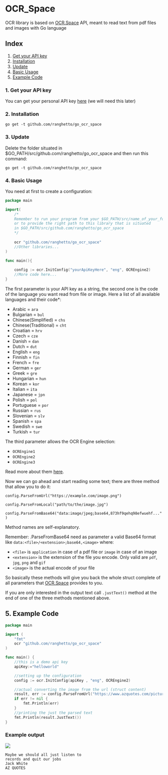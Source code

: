# OCR_Space
OCR library is based on [OCR.Space](https://ocr.space/) API, meant to read text from pdf files and images with Go language

## Index
1. [Get your API key](#getapi)
2. [Installation](#install)
3. [Update](#update)
4. [Basic Usage](#usage)
5. [Example Code](#example)

### <a name="getapi"></a>1. Get your API key
You can get your personal API key [here](https://ocr.space/ocrapi) (we will need this later)

### 2. <a name="install"></a>Installation
`go get -t github.com/ranghetto/go_ocr_space`

### 3. <a name="update"></a>Update
Delete the folder situated in $GO_PATH/src/github.com/ranghetto/go_ocr_space and then run this command:

`go get -t github.com/ranghetto/go_ocr_space`

### 4. <a name="usage"></a>Basic Usage
You need at first to create a configuration:
```go
package main

import(
	/*
	Remember to run your program from your $GO_PATH/src/name_of_your_folder
	or to provide the right path to this library that is situated
	in $GO_PATH/src/github.com/ranghetto/go_ocr_space
	*/
	
	ocr "github.com/ranghetto/go_ocr_space"
	//Other libraries...
)

func main(){
	
	config := ocr.InitConfig("yourApiKeyHere", "eng", OCREngine2)
	//More code here...
}
```
The first parameter is your API key as a string, the second one is the code of the language you want read from file or image.
Here a list of all available languages and their code*:
* Arabic = `ara`
* Bulgarian = `bul`
* Chinese(Simplified) = `chs`
* Chinese(Traditional) = `cht`
* Croatian = `hrv`
* Czech = `cze`
* Danish = `dan`
* Dutch = `dut`
* English = `eng`
* Finnish = `fin`
* French = `fre`
* German = `ger`
* Greek = `gre`
* Hungarian = `hun`
* Korean = `kor`
* Italian = `ita`
* Japanese = `jpn`
* Polish = `pol`
* Portuguese = `por`
* Russian = `rus`
* Slovenian = `slv`
* Spanish = `spa`
* Swedish = `swe`
* Turkish = `tur`

The third parameter allows the OCR Engine selection:
* `OCREngine1`
* `OCREngine2`
* `OCREngine3`

Read more about them [here](https://ocr.space/ocrapi#ocrengine).

Now we can go ahead and start reading some text; there are three method that allow you to do it:

`config.ParseFromUrl("https://example.com/image.png")`

`config.ParseFromLocal("path/to/the/image.jpg")`

`config.ParseFromBase64("data:image/jpeg;base64,873hf9qehq98efwuehf...")`

Method names are self-explanatory.

Remember:
.ParseFromBase64 need as parameter a valid Base64 format like `data:<file>/<extension>;base64,<image>` where:
* `<file>` is `application` in case of a pdf file or `image` in case of an image
* `<extension>` is the extension of the file you encode. Only valid are `pdf`, `jpg`, `png` and `gif`
* `<image>` is the actual encode of your file 

So basically these methods will give you back the whole struct complete of all parameters that [OCR.Space](https://ocr.space/ocrapi) provides to you.

If you are only interested in the output text call `.justText()` method at the end of one of the three methods mentioned above.

## 5. <a name="example"></a>Example Code
```go
package main

import (
	"fmt"
	ocr "github.com/ranghetto/go_ocr_space"
)

func main() {
	//this is a demo api key 
	apiKey:="helloworld"

    //setting up the configuration 
    config := ocr.InitConfig(apiKey , "eng", OCREngine2)

    //actual converting the image from the url (struct content) 
    result, err := config.ParseFromUrl("https://www.azquotes.com/picture-quotes/quote-maybe-we-should-all-just-listen-to-records-and-quit-our-jobs-jack-white-81-40-26.jpg")
    if err != nil {
    	fmt.Println(err)
    }
    //printing the just the parsed text
	fmt.Println(result.JustText())
}
```
### Example output
![](https://www.azquotes.com/picture-quotes/quote-maybe-we-should-all-just-listen-to-records-and-quit-our-jobs-jack-white-81-40-26.jpg)
```
Maybe we should all just listen to 
records and quit our jobs 
Jack White 
AZ QUOTES
```
